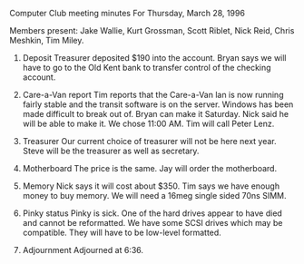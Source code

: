 Computer Club meeting minutes For Thursday, March 28, 1996 </p><p>
Members present: Jake Wallie, Kurt Grossman, Scott Riblet, Nick Reid, Chris  Meshkin, Tim Miley. </p><p>
1) Deposit    Treasurer deposited $190 into the account.  Bryan says we will have to go to the Old Kent bank to transfer control of the checking account. </p><p>
2) Care-a-Van report    Tim reports that the Care-a-Van lan is now running fairly stable and the transit software is on the server.  Windows has been made difficult to break out of.   Bryan can make it Saturday.  Nick said he will be able to make it.  We chose 11:00 AM.  Tim will call Peter Lenz. </p><p>
3) Treasurer    Our current choice of treasurer will not be here next year.  Steve will be the treasurer as well as secretary. </p><p>
4) Motherboard    The price is the same.  Jay will order the motherboard.   </p><p>
5) Memory    Nick says it will cost about $350.  Tim says we have enough money to buy memory.  We will need a 16meg single sided 70ns SIMM. </p><p>
6) Pinky status    Pinky is sick.  One of the hard drives appear to have died and cannot be reformatted.  We have some SCSI drives which may be compatible.  They will have to be low-level formatted. </p><p>
7) Adjournment    Adjourned at 6:36. </p><p>
</p>
